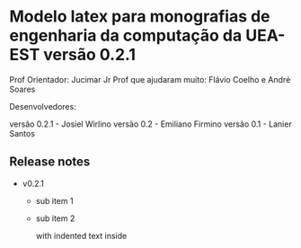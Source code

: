 Modelo latex para monografias de engenharia da computação da UEA-EST versão 0.2.1
====
Prof Orientador: Jucimar Jr
Prof que ajudaram muito: Flávio Coelho e André Soares

Desenvolvedores:

versão 0.2.1 - Josiel Wirlino
versão 0.2 - Emiliano Firmino
versão 0.1 - Lanier Santos

## Release notes

 - v0.2.1
    - sub item 1
    - sub item 2

        with indented text inside
